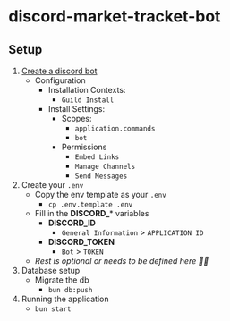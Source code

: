 # discord-market-tracket-bot

## Setup

1) [Create a discord bot](https://discord.com/developers/applications)
   - Configuration
     - Installation Contexts:
       - `Guild Install`
     - Install Settings:
       - Scopes:
         - `application.commands`
         - `bot`
       - Permissions
         - `Embed Links`
         - `Manage Channels`
         - `Send Messages`
2) Create your `.env`
   - Copy the env template as your `.env`
     - `cp .env.template .env`
   - Fill in the **DISCORD_*** variables
     - **DISCORD_ID**
       - `General Information` > `APPLICATION ID`
     - **DISCORD_TOKEN**
       - `Bot` > `TOKEN`
   - _Rest is optional or needs to be defined here 🤷‍♂️_
3) Database setup
   - Migrate the db
     - `bun db:push`
4) Running the application
   - `bun start`
